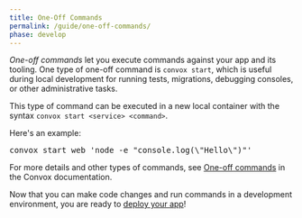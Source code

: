 ```yaml
---
title: One-Off Commands
permalink: /guide/one-off-commands/
phase: develop
---
```


_One-off commands_ let you execute commands against your app and its tooling. One type of one-off command is `convox start`, which is useful during local development for running tests, migrations, debugging consoles, or other administrative tasks.

This type of command can be executed in a new local container with the syntax `convox start <service> <command>`.

Here's an example:

<pre class="terminal">
<span class="command">convox start web 'node -e "console.log(\"Hello\")"'</span>
</pre>

For more details and other types of commands, see [One-off commands](/docs/one-off-commands/) in the Convox documentation.

Now that you can make code changes and run commands in a development environment, you are ready to [deploy your app](/guide/deploy)!
